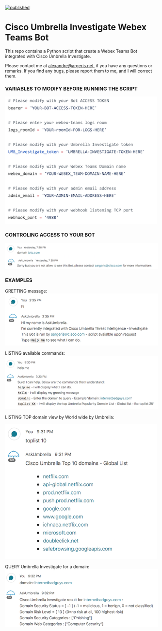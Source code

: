 [![published](https://static.production.devnetcloud.com/codeexchange/assets/images/devnet-published.svg)](https://developer.cisco.com/codeexchange/github/repo/tekgourou/Cisco-FMC-API-user-context)
         
# Cisco Umbrella Investigate Webex Teams Bot
  
This repo contains a Python script that create a Webex Teams Bot integrated with Cisco Umbrella Investigate. 
  
Please contact me at alexandre@argeris.net, if you have any questions or remarks. If you find any bugs, please report them to me, and I will correct them. 
  
### VARIABLES TO MODIFY BEFORE RUNNING THE SCRIPT
  
![image](./variables.png)

### CONTROLING ACCESS TO YOUR BOT
![image](./domain-restriction.png)

### EXAMPLES
GRETTING message:
![image](./hi-cmd.png)

LISTING available commands:
![image](./helpme-cmd.png)

LISTING TOP domain view by World wide by Umbrella:

![image](./toplist-cmd.png)

QUERY Umbrella Investigate for a domain:
![image](./domain-cmd.png)

